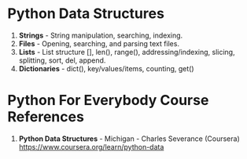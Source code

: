 #  Python Data Structures
1.  **Strings**  - String manipulation, searching, indexing.  
2.  **Files** - Opening, searching, and parsing text files.  
3.  **Lists** - List structure [], len(), range(), addressing/indexing, slicing, splitting, sort, del, append.  
4.  **Dictionaries** - dict(), key/values/items, counting, get()

#  Python For Everybody Course References
1.  **Python Data Structures** - Michigan - Charles Severance (Coursera)   
	https://www.coursera.org/learn/python-data  
